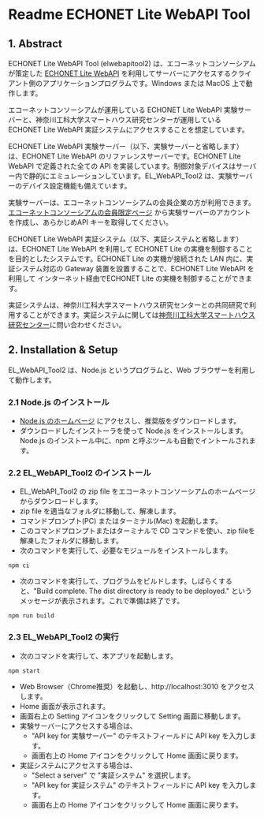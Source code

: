 # Readme ECHONET Lite WebAPI Tool

## 1. Abstract

ECHONET Lite WebAPI Tool (elwebapitool2) は、エコーネットコンソーシアムが策定した [ECHONET Lite WebAPI](https://echonet.jp/web_api/#guideline) を利用してサーバーにアクセスするクライアント側のアプリケーションプログラムです。Windows または MacOS 上で動作します。

エコーネットコンソーシアムが運用している ECHONET Lite WebAPI 実験サーバーと、神奈川工科大学スマートハウス研究センターが運用している ECHONET Lite WebAPI 実証システムにアクセスすることを想定しています。

ECHONET Lite WebAPI 実験サーバー（以下、実験サーバーと省略します）は、ECHONET Lite WebAPI のリファレンスサーバーです。ECHONET Lite WebAPI で定義された全ての API を実装しています。制御対象デバイスはサーバー内で静的にエミュレーションしています。EL_WebAPI_Tool2 は、実験サーバーのデバイス設定機能も備えています。

実験サーバーは、エコーネットコンソーシアムの会員企業の方が利用できます。[エコーネットコンソーシアムの会員限定ページ](https://echonet.jp/m_only/web_api_cloud/) から実験サーバーのアカウントを作成し、あらかじめAPI キーを取得してください。

ECHONET Lite WebAPI 実証システム（以下、実証システムと省略します）は、ECHONET Lite WebAPI を利用して ECHONET Lite の実機を制御することを目的としたシステムです。ECHONET Lite の実機が接続された LAN 内に、実証システム対応の Gateway 装置を設置することで、ECHONET Lite WebAPI を利用して インターネット経由でECHONET Lite の実機を制御することができます。

実証システムは、神奈川工科大学スマートハウス研究センターとの共同研究で利用することができます。実証システムに関しては[神奈川工科大学スマートハウス研究センター](http://sh-center.org/contactus.html)に問い合わせください。

## 2. Installation & Setup

EL_WebAPI_Tool2 は、Node.js というプログラムと、Web ブラウザーを利用して動作します。

### 2.1 Node.js のインストール

- [Node.js のホームページ](https://nodejs.org/ja) にアクセスし、推奨版をダウンロードします。
- ダウンロードしたインストーラを使って Node.js をインストールします。Node.js のインストール中に、npm と呼ぶツールも自動でイントールされます。

### 2.2 EL_WebAPI_Tool2 のインストール

- EL_WebAPI_Tool2 の zip file をエコーネットコンソーシアムのホームページからダウンロードします。
- zip file を適当なフォルダに移動して、解凍します。
- コマンドプロンプト(PC) またはターミナル(Mac) を起動します。
- このコマンドプロンプトまたはターミナルで CD コマンドを使い、zip fileを解凍したフォルダに移動します。
- 次のコマンドを実行して、必要なモジュールをインストールします。

```shell
npm ci
```

- 次のコマンドを実行して、プログラムをビルドします。しばらくすると、"Build complete. The dist directory is ready to be deployed." というメッセージが表示されます。これで準備は終了です。

```shell
npm run build
```

### 2.3 EL_WebAPI_Tool2 の実行

- 次のコマンドを実行して、本アプリを起動します。

```shell
npm start
```

- Web Browser（Chrome推奨）を起動し、http://localhost:3010 をアクセスします。
- Home 画面が表示されます。
- 画面右上の Setting アイコンをクリックして Setting 画面に移動します。
- 実験サーバーにアクセスする場合は、
  - "API key for 実験サーバー" のテキストフィールドに API key を入力します。
  - 画面右上の Home アイコンをクリックして Home 画面に戻ります。
- 実証システムにアクセスする場合は、
  - "Select a server" で "実証システム" を選択します。
  - "API key for 実証システム" のテキストフィールドに API key を入力します。
  - 画面右上の Home アイコンをクリックして Home 画面に戻ります。
  